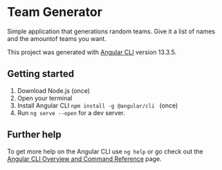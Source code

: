 # Team Generator

Simple application that generations random teams.
Give it a list of names and the amountof teams you want.

This project was generated with [Angular CLI](https://github.com/angular/angular-cli) version 13.3.5.


## Getting started 
1. Download Node.js (once)
2. Open your terminal 
3. Install Angular CLI  `npm install -g @angular/cli `  (once)
4. Run `ng serve --open` for a dev server. 


## Further help

To get more help on the Angular CLI use `ng help` or go check out the [Angular CLI Overview and Command Reference](https://angular.io/cli) page.
